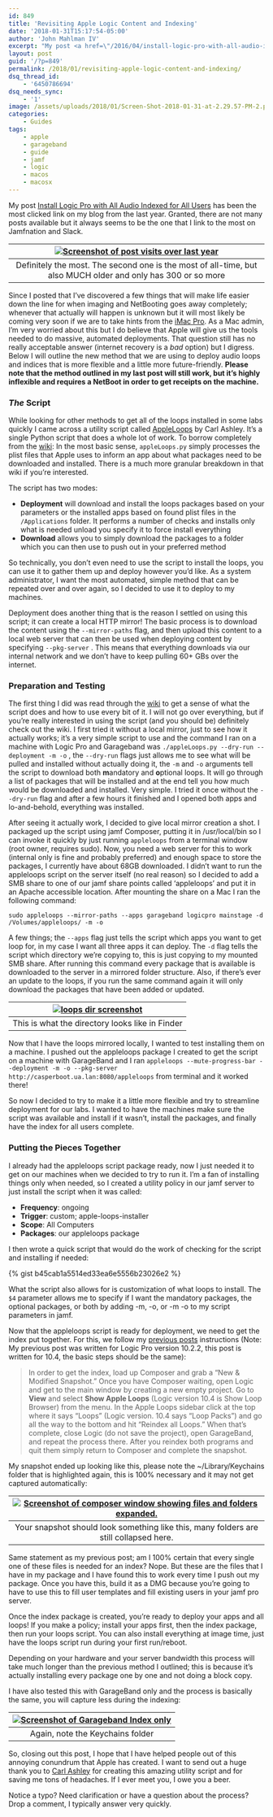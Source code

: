 ```yaml
---
id: 849
title: 'Revisiting Apple Logic Content and Indexing'
date: '2018-01-31T15:17:54-05:00'
author: 'John Mahlman IV'
excerpt: "My post <a href=\"/2016/04/install-logic-pro-with-all-audio-indexed-using-casper-suite/\">Install Logic Pro with All Audio Indexed for All Users</a>\_has been the most clicked link on my blog from the last year. \_Granted, there are not many posts available but it always seems to be the one that I link to the most on Jamfnation and Slack.\r\n\r\nSince I posted that I've discovered a few things that will make life easier down the line for when imaging and NetBooting goes away completely; whenever that actually will happen is unknown but it will most likely be coming very soon if we are to take hints from the <a href=\"https://scriptingosx.com/2017/12/imac-pro-implications-for-mac-admins/\" target=\"_blank\" rel=\"noopener\">iMac Pro</a>. \_As a Mac admin, I'm very worried about this but I do believe that Apple will give us the tools needed to do massive, automated deployments. \_That question still has no really acceptable answer (internet recovery is a <i>bad</i>\_option) but I digress. \_Below I will outline the new method that we are using to deploy audio loops and indices that is more flexible and a little more future-friendly. \_<b>Please note that the method outlined in my last post will still work, but it's highly inflexible and requires a NetBoot in order to get receipts on the machine.</b>"
layout: post
guid: '/?p=849'
permalink: /2018/01/revisiting-apple-logic-content-and-indexing/
dsq_thread_id:
    - '6450786694'
dsq_needs_sync:
    - '1'
image: /assets/uploads/2018/01/Screen-Shot-2018-01-31-at-2.29.57-PM-2.png
categories:
    - Guides
tags:
    - apple
    - garageband
    - guide
    - jamf
    - logic
    - macos
    - macosx
---
```


My post [Install Logic Pro with All Audio Indexed for All Users](/2016/04/install-logic-pro-with-all-audio-indexed-using-casper-suite/) has been the most clicked link on my blog from the last year. Granted, there are not many posts available but it always seems to be the one that I link to the most on Jamfnation and Slack.

|[![Screenshot of post visits over last year](/assets/uploads/2018/01/Screen-Shot-2018-01-31-at-1.51.14-PM.png?resize=648%2C344&ssl=1)](/assets/uploads/2018/01/Screen-Shot-2018-01-31-at-1.51.14-PM.png?ssl=1)|
|:--:|
|Definitely the most. The second one is the most of all-time, but also MUCH older and only has 300 or so more|

Since I posted that I’ve discovered a few things that will make life easier down the line for when imaging and NetBooting goes away completely; whenever that actually will happen is unknown but it will most likely be coming very soon if we are to take hints from the [iMac Pro](https://scriptingosx.com/2017/12/imac-pro-implications-for-mac-admins/). As a Mac admin, I’m very worried about this but I do believe that Apple will give us the tools needed to do massive, automated deployments. That question still has no really acceptable answer (internet recovery is a *bad* option) but I digress. Below I will outline the new method that we are using to deploy audio loops and indices that is more flexible and a little more future-friendly. **Please note that the method outlined in my last post will still work, but it’s highly inflexible and requires a NetBoot in order to get receipts on the machine.**

### *The* Script

While looking for other methods to get all of the loops installed in some labs quickly I came across a utility script called [AppleLoops](https://github.com/carlashley/appleLoops) by Carl Ashley. It’s a single Python script that does a whole lot of work. To borrow completely from the [wiki](https://github.com/carlashley/appleLoops/wiki): In the most basic sense, `appleLoops.py` simply processes the plist files that Apple uses to inform an app about what packages need to be downloaded and installed. There is a much more granular breakdown in that wiki if you’re interested.

The script has two modes:

- **Deployment** will download and install the loops packages based on your parameters or the installed apps based on found plist files in the `/Applications` folder. It performs a number of checks and installs only what is needed unload you specify it to force install everything
- **Download** allows you to simply download the packages to a folder which you can then use to push out in your preferred method

So technically, you don’t even need to use the script to install the loops, you can use it to gather them up and deploy however you’d like. As a system administrator, I want the most automated, simple method that can be repeated over and over again, so I decided to use it to deploy to my machines.

Deployment does another thing that is the reason I settled on using this script; it can create a local HTTP mirror! The basic process is to download the content using the `--mirror-paths` flag, and then upload this content to a local web server that can then be used when deploying content by specifying `--pkg-server` . This means that everything downloads via our internal network and we don’t have to keep pulling 60+ GBs over the internet.

### Preparation and Testing

The first thing I did was read through the [wiki](https://github.com/carlashley/appleLoops/wiki) to get a sense of what the script does and how to use every bit of it. I will not go over everything, but if you’re really interested in using the script (and you should be) definitely check out the wiki. I first tried it without a local mirror, just to see how it actually works; it’s a very simple script to use and the command I ran on a machine with Logic Pro and Garageband was `./appleLoops.py --dry-run --deployment -m -o` , the `--dry-run` flags just allows me to see what will be pulled and installed without actually doing it, the `-m` and `-o` arguments tell the script to download both **m**andatory and **o**ptional loops. It will go through a list of packages that will be installed and at the end tell you how much would be downloaded and installed. Very simple. I tried it once without the `--dry-run` flag and after a few hours it finished and I opened both apps and lo-and-behold, everything was installed.

After seeing it actually work, I decided to give local mirror creation a shot. I packaged up the script using jamf Composer, putting it in /usr/local/bin so I can invoke it quickly by just running `appleloops` from a terminal window (root owner, requires sudo). Now, you need a web server for this to work (internal only is fine and probably preferred) and enough space to store the packages, I currently have about 68GB downloaded. I didn’t want to run the appleloops script on the server itself (no real reason) so I decided to add a SMB share to one of our jamf share points called ‘appleloops’ and put it in an Apache accessible location. After mounting the share on a Mac I ran the following command:

`sudo appleloops --mirror-paths --apps garageband logicpro mainstage -d /Volumes/appleloops/ -m -o`

A few things; the `--apps` flag just tells the script which apps you want to get loop for, in my case I want all three apps it can deploy. The `-d` flag tells the script which directory we’re copying to, this is just copying to my mounted SMB share. After running this command every package that is available is downloaded to the server in a mirrored folder structure. Also, if there’s ever an update to the loops, if you run the same command again it will only download the packages that have been added or updated.

|[![loops dir screenshot](/assets/uploads/2018/01/Screen-Shot-2018-01-31-at-2.29.57-PM-2.png?resize=648%2C556&ssl=1)](/assets/uploads/2018/01/Screen-Shot-2018-01-31-at-2.29.57-PM-2.png?ssl=1)|
|:--:|
|This is what the directory looks like in Finder|

Now that I have the loops mirrored locally, I wanted to test installing them on a machine. I pushed out the appleloops package I created to get the script on a machine with GarageBand and I ran `appleloops --mute-progress-bar --deployment -m -o --pkg-server http://casperboot.ua.lan:8080/appleloops` from terminal and it worked there!

So now I decided to try to make it a little more flexible and try to streamline deployment for our labs. I wanted to have the machines make sure the script was available and install if it wasn’t, install the packages, and finally have the index for all users complete.

### Putting the Pieces Together

I already had the appleloops script package ready, now I just needed it to get on our machines when we decided to try to run it. I’m a fan of installing things only when needed, so I created a utility policy in our jamf server to just install the script when it was called:

- **Frequency**: ongoing
- **Trigger**: custom; apple-loops-installer
- **Scope**: All Computers
- **Packages**: our appleloops package

I then wrote a quick script that would do the work of checking for the script and installing if needed:

{% gist b45cab1a5514ed33ea6e5556b23026e2 %}

What the script also allows for is customization of what loops to install. The `$4` parameter allows me to specify if I want the mandatory packages, the optional packages, or both by adding -m, -o, or -m -o to my script parameters in jamf.

Now that the appleloops script is ready for deployment, we need to get the index put together. For this, we follow my [previous posts](/2016/04/install-logic-pro-with-all-audio-indexed-using-casper-suite/) instructions (Note: My previous post was written for Logic Pro version 10.2.2, this post is written for 10.4, the basic steps should be the same):

> In order to get the index, load up Composer and grab a “New &amp; Modified Snapshot.” Once you have Composer waiting, open Logic and get to the main window by creating a new empty project. Go to **View** and select **Show Apple Loops** (Logic version 10.4 is Show Loop Browser) from the menu. In the Apple Loops sidebar click at the top where it says “Loops” (Logic version. 10.4 says “Loop Packs”) and go all the way to the bottom and hit “Reindex all Loops.” When that’s complete, close Logic (do not save the project), open GarageBand, and repeat the process there. After you reindex both programs and quit them simply return to Composer and complete the snapshot.

My snapshot ended up looking like this, please note the ~/Library/Keychains folder that is highlighted again, this is 100% necessary and it may not get captured automatically:

|[![Screenshot of composer window showing files and folders expanded.](/assets/uploads/2018/01/Screen-Shot-2018-01-31-at-3.00.50-PM.png?resize=648%2C469&ssl=1)](/assets/uploads/2018/01/Screen-Shot-2018-01-31-at-3.00.50-PM.png?ssl=1)|
|:--:|
|Your snapshot should look something like this, many folders are still collapsed here.|

Same statement as my previous post; am I 100% certain that every single one of these files is needed for an index? Nope. But these are the files that I have in my package and I have found this to work every time I push out my package. Once you have this, build it as a DMG because you’re going to have to use this to fill user templates and fill existing users in your jamf pro server.

Once the index package is created, you’re ready to deploy your apps and all loops! If you make a policy; install your apps first, then the index package, then run your loops script. You can also install everything at image time, just have the loops script run during your first run/reboot.

Depending on your hardware and your server bandwidth this process will take much longer than the previous method I outlined; this is because it’s actually installing every package one by one and not doing a block copy.

I have also tested this with GarageBand only and the process is basically the same, you will capture less during the indexing:

|[![Screenshot of Garageband Index only](/assets/uploads/2018/01/Screen-Shot-2018-01-31-at-3.10.44-PM.png?resize=648%2C469&ssl=1)](/assets/uploads/2018/01/Screen-Shot-2018-01-31-at-3.10.44-PM.png?ssl=1)|
|:--:|
|Again, note the Keychains folder|

So, closing out this post, I hope that I have helped people out of this annoying conundrum that Apple has created. I want to send out a huge thank you to [Carl Ashley](https://github.com/carlashley) for creating this amazing utility script and for saving me tons of headaches. If I ever meet you, I owe you a beer.

Notice a typo? Need clarification or have a question about the process? Drop a comment, I typically answer very quickly.
